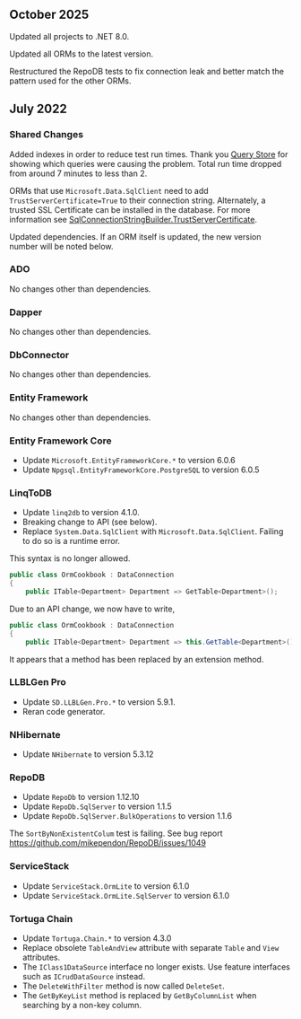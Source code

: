 ## October 2025

Updated all projects to .NET 8.0.

Updated all ORMs to the latest version.

Restructured the RepoDB tests to fix connection leak and better match the pattern used for the other ORMs.

## July 2022

### Shared Changes

Added indexes in order to reduce test run times. Thank you [Query Store](https://docs.microsoft.com/en-us/sql/relational-databases/performance/monitoring-performance-by-using-the-query-store) for showing which queries were causing the problem. Total run time dropped from around 7 minutes to less than 2.

ORMs that use `Microsoft.Data.SqlClient` need to add `TrustServerCertificate=True` to their connection string. Alternately, a trusted SSL Certificate can be installed in the database. For more information see [SqlConnectionStringBuilder.TrustServerCertificate](https://docs.microsoft.com/en-us/dotnet/api/microsoft.data.sqlclient.sqlconnectionstringbuilder.trustservercertificate?view=sqlclient-dotnet-standard-4.1).

Updated dependencies. If an ORM itself is updated, the new version number will be noted below.

### ADO

No changes other than dependencies.

### Dapper

No changes other than dependencies.

### DbConnector

No changes other than dependencies.

### Entity Framework

No changes other than dependencies.

### Entity Framework Core

* Update `Microsoft.EntityFrameworkCore.*` to version 6.0.6
* Update `Npgsql.EntityFrameworkCore.PostgreSQL` to version 6.0.5

### LinqToDB

* Update `linq2db` to version 4.1.0.
* Breaking change to API (see below).
* Replace `System.Data.SqlClient` with `Microsoft.Data.SqlClient`. Failing to do so is a runtime error.

This syntax is no longer allowed.

```csharp
public class OrmCookbook : DataConnection
{
	public ITable<Department> Department => GetTable<Department>();
```

Due to an API change, we now have to write,

```csharp
public class OrmCookbook : DataConnection
{
	public ITable<Department> Department => this.GetTable<Department>();
```

It appears that a method has been replaced by an extension method.

### LLBLGen Pro

* Update `SD.LLBLGen.Pro.*` to version 5.9.1.
* Reran code generator.

### NHibernate

* Update `NHibernate` to version 5.3.12

### RepoDB

* Update `RepoDb` to version 1.12.10
* Update `RepoDb.SqlServer` to version 1.1.5
* Update `RepoDb.SqlServer.BulkOperations` to version 1.1.6

The `SortByNonExistentColum` test is failing. See bug report https://github.com/mikependon/RepoDB/issues/1049

### ServiceStack

* Update `ServiceStack.OrmLite` to version 6.1.0
* Update `ServiceStack.OrmLite.SqlServer` to version 6.1.0

### Tortuga Chain

* Update `Tortuga.Chain.*` to version 4.3.0
* Replace obsolete `TableAndView` attribute with separate `Table` and `View` attributes.
* The `IClass1DataSource` interface no longer exists. Use feature interfaces such as `ICrudDataSource` instead. 
* The `DeleteWithFilter` method is now called `DeleteSet`.
* The `GetByKeyList` method is replaced by `GetByColumnList` when searching by a non-key column.

